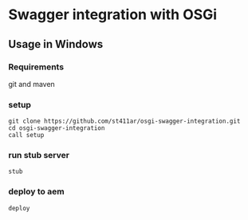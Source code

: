 # Swagger integration with OSGi
## Usage in Windows
### Requirements
git and maven
### setup
```
git clone https://github.com/st411ar/osgi-swagger-integration.git
cd osgi-swagger-integration
call setup
```
### run stub server
```
stub
```
### deploy to aem
```
deploy
```
